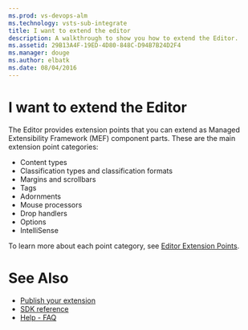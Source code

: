 ```yaml
---
ms.prod: vs-devops-alm
ms.technology: vsts-sub-integrate
title: I want to extend the editor
description: A walkthrough to show you how to extend the Editor.
ms.assetid: 29B13A4F-19ED-4D80-848C-D94B7B24D2F4
ms.manager: douge
ms.author: elbatk
ms.date: 08/04/2016
---
```


# I want to extend the Editor

The Editor provides extension points that you can extend as Managed Extensibility Framework (MEF) component parts. These are the main extension point categories:
* Content types
* Classification types and classification formats
* Margins and scrollbars
* Tags 
* Adornments
* Mouse processors
* Drop handlers
* Options
* IntelliSense

To learn more about each point category, see [Editor Extension Points](https://docs.microsoft.com/en-us/visualstudio/extensibility/language-service-and-editor-extension-points). 

# See Also

* [Publish your extension](../publish_extensions/publish.md)
* [SDK reference](../sdk.md)
* [Help - FAQ](../help/help.md)